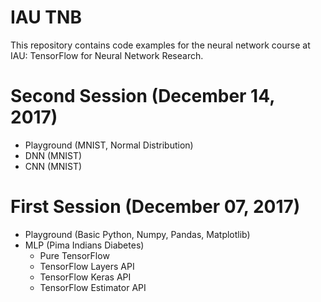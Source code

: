 # IAU TNB
This repository contains code examples for the neural network course at IAU: TensorFlow for Neural Network Research. <br>

# Second Session (December 14, 2017)
- Playground (MNIST, Normal Distribution)
- DNN (MNIST)
- CNN (MNIST)


# First Session (December 07, 2017)
- Playground (Basic Python, Numpy, Pandas, Matplotlib)
- MLP (Pima Indians Diabetes)
	- Pure TensorFlow
	- TensorFlow Layers API
	- TensorFlow Keras API
	- TensorFlow Estimator API


